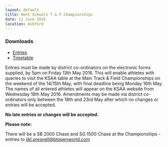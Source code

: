 ```yaml
---
layout: default
title: Kent Schools T & F Championships
date: 11 June 2016
location: Ashford
---
```


<div class="panel panel-info">
    <div class="panel-heading">
        <h3 class="panel-title">Downloads</h3>
    </div>
    <div class="panel-body">
        <ul>
            <li><a href="/files/events/15-16/2016-06-11-kent-schools-t-and-f-championships/KentSchoolsChampionshipEntryList2016.pdf">Entries</a></li>
            <li><a href="/files/events/15-16/2016-06-11-kent-schools-t-and-f-championships/KentSchoolsChampionshipTimetable2016.pdf">Timetable</a></li>
        </ul>
    </div>
</div>

Entries must be made by district co-ordinators on the electronic forms supplied, by 5pm on Friday 13th May 2016. This will enable athletes with queries to visit the KSAA table at the Main Track & Field Championships on the weekend of the 14/15th May, with final deadline being Monday 16th May. The names of all entered athletes will appear on the KSAA website from Wednesday 18th May 2016. Amendments may be made via district co-ordinators only between the 18th and 23rd May after which no changes or entries will be accepted.

**No late entries or changes will be accepted.**

**Please note:**

 There will be a SB 2000 Chase and SG 1500 Chase at the Championships - entries to ijkl.presnell@btopenworld.com
